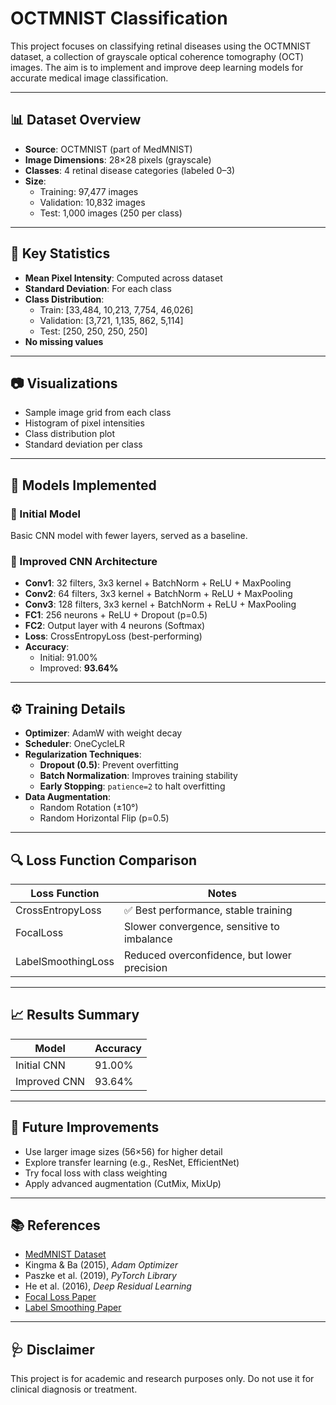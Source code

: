 # OCTMNIST Classification

This project focuses on classifying retinal diseases using the OCTMNIST dataset, a collection of grayscale optical coherence tomography (OCT) images. The aim is to implement and improve deep learning models for accurate medical image classification.

---

## 📊 Dataset Overview

- **Source**: OCTMNIST (part of MedMNIST)
- **Image Dimensions**: 28×28 pixels (grayscale)
- **Classes**: 4 retinal disease categories (labeled 0–3)
- **Size**:
  - Training: 97,477 images
  - Validation: 10,832 images
  - Test: 1,000 images (250 per class)

---

## 📌 Key Statistics

- **Mean Pixel Intensity**: Computed across dataset
- **Standard Deviation**: For each class
- **Class Distribution**:
  - Train: [33,484, 10,213, 7,754, 46,026]
  - Validation: [3,721, 1,135, 862, 5,114]
  - Test: [250, 250, 250, 250]
- **No missing values**

---

## 📷 Visualizations

- Sample image grid from each class
- Histogram of pixel intensities
- Class distribution plot
- Standard deviation per class

---

## 🧠 Models Implemented

### 🔹 Initial Model
Basic CNN model with fewer layers, served as a baseline.

### 🔹 Improved CNN Architecture

- **Conv1**: 32 filters, 3x3 kernel + BatchNorm + ReLU + MaxPooling
- **Conv2**: 64 filters, 3x3 kernel + BatchNorm + ReLU + MaxPooling
- **Conv3**: 128 filters, 3x3 kernel + BatchNorm + ReLU + MaxPooling
- **FC1**: 256 neurons + ReLU + Dropout (p=0.5)
- **FC2**: Output layer with 4 neurons (Softmax)
- **Loss**: CrossEntropyLoss (best-performing)
- **Accuracy**: 
  - Initial: 91.00%
  - Improved: **93.64%**

---

## ⚙️ Training Details

- **Optimizer**: AdamW with weight decay
- **Scheduler**: OneCycleLR
- **Regularization Techniques**:
  - **Dropout (0.5)**: Prevent overfitting
  - **Batch Normalization**: Improves training stability
  - **Early Stopping**: `patience=2` to halt overfitting
- **Data Augmentation**:
  - Random Rotation (±10°)
  - Random Horizontal Flip (p=0.5)

---

## 🔍 Loss Function Comparison

| Loss Function       | Notes |
|---------------------|-------|
| CrossEntropyLoss    | ✅ Best performance, stable training |
| FocalLoss           | Slower convergence, sensitive to imbalance |
| LabelSmoothingLoss  | Reduced overconfidence, but lower precision |

---

## 📈 Results Summary

| Model           | Accuracy |
|----------------|----------|
| Initial CNN    | 91.00%   |
| Improved CNN   | 93.64%   |

---

## 🧪 Future Improvements

- Use larger image sizes (56×56) for higher detail
- Explore transfer learning (e.g., ResNet, EfficientNet)
- Try focal loss with class weighting
- Apply advanced augmentation (CutMix, MixUp)

---

## 📚 References

- [MedMNIST Dataset](https://medmnist.com/)
- Kingma & Ba (2015), *Adam Optimizer*
- Paszke et al. (2019), *PyTorch Library*
- He et al. (2016), *Deep Residual Learning*
- [Focal Loss Paper](https://arxiv.org/pdf/1708.02002v2)
- [Label Smoothing Paper](https://paperswithcode.com/paper/when-does-label-smoothing-help)

---

## 🩺 Disclaimer

This project is for academic and research purposes only. Do not use it for clinical diagnosis or treatment.


